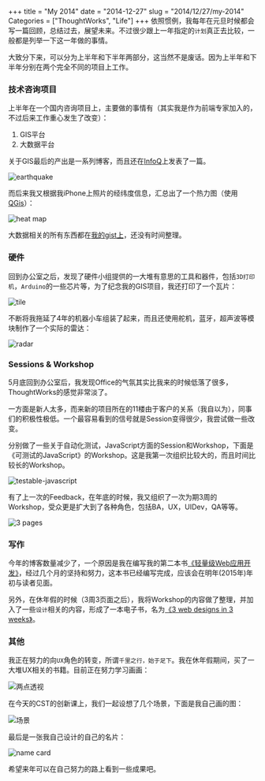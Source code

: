 +++
title = "My 2014"
date = "2014-12-27"
slug = "2014/12/27/my-2014"
Categories = ["ThoughtWorks", "Life"]
+++
依照惯例，我每年在元旦时候都会写一篇回顾，总结过去，展望未来。不过很少跟上一年指定的`计划`真正去比较，一般都是列举一下这一年做的事情。

大致分下来，可以分为上半年和下半年两部分，这当然不是废话。因为上半年和下半年分别在两个完全不同的项目上工作。

### 技术咨询项目
上半年在一个国内咨询项目上，主要做的事情有（其实我是作为前端专家加入的，不过后来工作重心发生了改变）：

1.	GIS平台
2.	大数据平台

关于GIS最后的产出是一系列博客，而且还在[InfoQ](http://www.infoq.com/cn/articles/visualization-of-the-global-seismic-system)上发表了一篇。

![earthquake](/images/2014/04/openlayers-earthquake-resized.png)

而后来我又根据我iPhone上照片的经纬度信息，汇总出了一个热力图（使用[QGis](http://qgis.org/en/site/)）：

![heat map](/images/2014/12/places-resized.png)

大数据相关的所有东西都在[我的gist上](https://gist.github.com/abruzzi)，还没有时间整理。

### 硬件

回到办公室之后，发现了硬件小组提供的一大堆有意思的工具和器件，包括`3D打印机`，`Arduino`的一些芯片等，为了纪念我的GIS项目，我还打印了一个瓦片：

![tile](/images/2014/12/tile-resized.png)

不断将我拖延了4年的机器小车组装了起来，而且还使用舵机，蓝牙，超声波等模块制作了一个实际的雷达：

![radar](/images/2014/12/radar-resized.png)

### Sessions & Workshop
5月底回到办公室后，我发现Office的气氛其实比我来的时候低落了很多，ThoughtWorks的感觉非常淡了。

一方面是新人太多，而来新的项目所在的11楼由于客户的关系（我自以为），同事们的积极性极低。一个最容易看到的信号就是Session变得很少，我尝试做一些改变。

分别做了一些关于自动化测试，JavaScript方面的Session和Workshop，下面是《可测试的JavaScript》的Workshop。这是我第一次组织比较大的，而且时间比较长的Workshop。

![testable-javascript](/images/2014/12/testable-javascript-resized.png)

有了上一次的Feedback，在年底的时候，我又组织了一次为期3周的Workshop，受众更是扩大到了各种角色，包括BA，UX，UIDev，QA等等。

![3 pages](/images/2014/12/3-pages-resized.png)

### 写作

今年的博客数量减少了，一个原因是我在编写我的第二本书[《轻量级Web应用开发》](http://icodeit.org/lwweb/)，经过几个月的坚持和努力，这本书已经编写完成，应该会在明年(2015年)年初与读者见面。

另外，在休年假的时候（3周3页面之后），我将Workshop的内容做了整理，并加入了一些`设计`相关的内容，形成了一本电子书，名为[《3 web designs in 3 weeks》](http://juntao.gitbooks.io/3-web-designs-in-3-weeks/)。


### 其他

我正在努力的向`UX`角色的转变，所谓`千里之行，始于足下`。我在休年假期间，买了一大堆UX相关的书籍。目前正在努力学习画画：

![两点透视](/images/2014/12/drawing-resized.png)

在今天的CST的创新课上，我们一起设想了几个场景，下面是我自己画的图：

![场景](/images/2014/12/scenario-resized.png)

最后是一张我自己设计的自己的名片：

![name card](/images/2014/12/my-card-resized.png)

希望来年可以在自己努力的路上看到一些成果吧。

